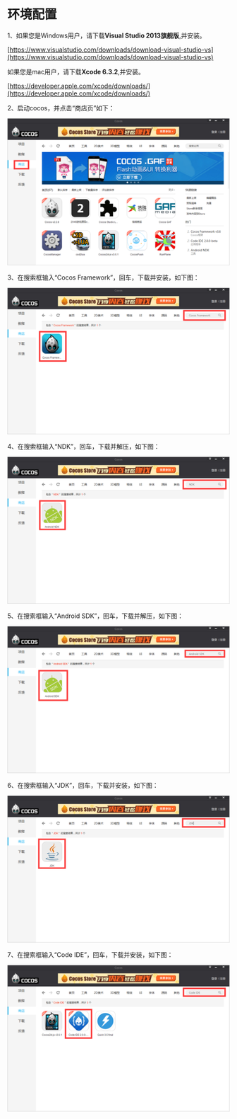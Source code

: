 # 环境配置

1、如果您是Windows用户，请下载**Visual Studio 2013旗舰版**,并安装。

[https://www.visualstudio.com/downloads/download-visual-studio-vs](https://www.visualstudio.com/downloads/download-visual-studio-vs)

  如果您是mac用户，请下载**Xcode 6.3.2**,并安装。

[https://developer.apple.com/xcode/downloads/](https://developer.apple.com/xcode/downloads/)

2、启动cocos，并点击“商店页”如下： 

![image](res/image001.png)

3、在搜索框输入“Cocos Framework”，回车，下载并安装，如下图：

![image](res/image002.png)

4、在搜索框输入“NDK”，回车，下载并解压，如下图：

![image](res/image003.png)

5、在搜索框输入“Android SDK”，回车，下载并解压，如下图：

![image](res/image004.png)

 6、在搜索框输入“JDK”，回车，下载并安装，如下图：

![image](res/image005.png)

7、在搜索框输入“Code IDE”，回车，下载并安装，如下图：

![image](res/image006.png)
